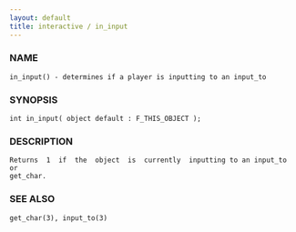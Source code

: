 ```yaml
---
layout: default
title: interactive / in_input
---
```






### NAME
    in_input() - determines if a player is inputting to an input_to


### SYNOPSIS
    int in_input( object default : F_THIS_OBJECT );


### DESCRIPTION
    Returns  1  if  the  object  is  currently  inputting to an input_to or
    get_char.


### SEE ALSO
    get_char(3), input_to(3)



